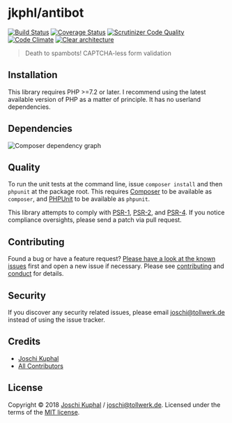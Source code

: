 # jkphl/antibot

[![Build Status][travis-image]][travis-url] [![Coverage Status][coveralls-image]][coveralls-url] [![Scrutinizer Code Quality][scrutinizer-image]][scrutinizer-url] [![Code Climate][codeclimate-image]][codeclimate-url]  [![Clear architecture][clear-architecture-image]][clear-architecture-url]

> Death to spambots! CAPTCHA-less form validation

## Installation

This library requires PHP >=7.2 or later. I recommend using the latest available version of PHP as a matter of principle. It has no userland dependencies.

## Dependencies

![Composer dependency graph](https://cdn.jsdelivr.net/gh/jkphl/antibot@master/doc/dependencies.svg)

## Quality

To run the unit tests at the command line, issue `composer install` and then `phpunit` at the package root. This requires [Composer](http://getcomposer.org/) to be available as `composer`, and [PHPUnit](http://phpunit.de/manual/) to be available as `phpunit`.

This library attempts to comply with [PSR-1][], [PSR-2][], and [PSR-4][]. If you notice compliance oversights, please send a patch via pull request.

## Contributing

Found a bug or have a feature request? [Please have a look at the known issues](https://github.com/jkphl/antibot/issues) first and open a new issue if necessary. Please see [contributing](../CONTRIBUTING.md) and [conduct](../CONDUCT.md) for details.

## Security

If you discover any security related issues, please email joschi@tollwerk.de instead of using the issue tracker.

## Credits

- [Joschi Kuphal][author-url]
- [All Contributors](../../contributors)

## License

Copyright © 2018 [Joschi Kuphal][author-url] / joschi@tollwerk.de. Licensed under the terms of the [MIT license](../LICENSE).

[travis-image]: https://secure.travis-ci.org/jkphl/antibot.svg
[travis-url]: https://travis-ci.org/jkphl/antibot
[coveralls-image]: https://coveralls.io/repos/jkphl/antibot/badge.svg?branch=master&service=github
[coveralls-url]: https://coveralls.io/github/jkphl/antibot?branch=master
[scrutinizer-image]: https://scrutinizer-ci.com/g/jkphl/antibot/badges/quality-score.png?b=master
[scrutinizer-url]: https://scrutinizer-ci.com/g/jkphl/antibot/?branch=master
[codeclimate-image]: https://lima.codeclimate.com/github/jkphl/antibot/badges/gpa.svg
[codeclimate-url]: https://lima.codeclimate.com/github/jkphl/antibot

[clear-architecture-image]: https://img.shields.io/badge/Clear%20Architecture-%E2%9C%94-brightgreen.svg
[clear-architecture-url]: https://github.com/jkphl/clear-architecture
[author-url]: https://jkphl.is
[PSR-1]: https://github.com/php-fig/fig-standards/blob/master/accepted/PSR-1-basic-coding-standard.md
[PSR-2]: https://github.com/php-fig/fig-standards/blob/master/accepted/PSR-2-coding-style-guide.md
[PSR-4]: https://github.com/php-fig/fig-standards/blob/master/accepted/PSR-4-autoloader.md
